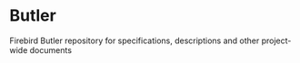 # Butler
Firebird Butler repository for specifications, descriptions and other project-wide documents
